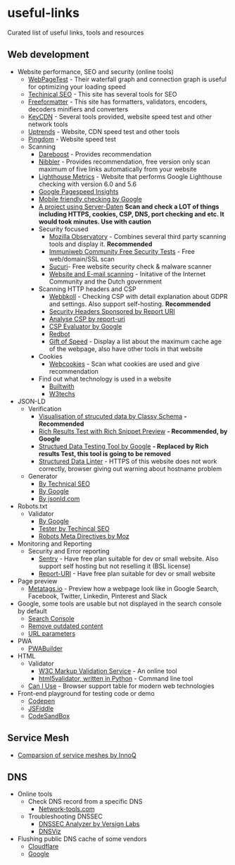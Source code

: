 # useful-links
Curated list of useful links, tools and resources

Web development
---------------

- Website performance, SEO and security (online tools)
  - [WebPageTest](https://www.webpagetest.org) - Their waterfall graph and connection graph is useful for 
optimizing your loading speed
  - [Techinical SEO](https://technicalseo.com/tools) - This site has several tools for SEO
  - [Freeformatter](https://www.freeformatter.com/) - This site has formatters, validators, encoders, decoders minifiers and converters
  - [KeyCDN](https://tools.keycdn.com/) - Several tools provided, website speed test and other network tools
  - [Uptrends](https://www.uptrends.com/tools) - Website, CDN speed test and other tools
  - [Pingdom](https://tools.pingdom.com) - Website speed test
  - Scanning
    - [Dareboost](https://www.dareboost.com) - Provides recommendation
    - [Nibbler](https://nibbler.silktide.com) - Provides recommendation, free version only scan maximum of five links automatically from your website
    - [Lighthouse Metrics](https://lighthouse-metrics.com) - Website that performs Google Lighthouse checking with version 6.0 and 5.6
    - [Google Pagespeed Insights](https://developers.google.com/speed/pagespeed/insights/)
    - [Mobile friendly checking by Google](https://search.google.com/test/mobile-friendly)
    - [A project using Server-Daten](https://check-your-website.server-daten.de) **Scan and check a LOT of things including HTTPS, cookies, CSP, DNS, port checking and etc. It would took minutes. Use with caution**
    - Security focused
      - [Mozilla Observatory](https://observatory.mozilla.org/) - Combines several third party scanning tools and display it. **Recommended**
      - [Immuniweb Community Free Security Tests](https://www.immuniweb.com/free/) - Free web/domain/SSL scan
      - [Sucuri](https://sitecheck.sucuri.net/)- Free website security check & malware scanner
      - [Website and E-mail scanning](https://internet.nl/) - Initative of the Internet Community and the Dutch government
    - Scanning HTTP headers and CSP
      - [Webbkoll](https://webbkoll.dataskydd.net/en) - Checking CSP with detail explanation about GDPR and settings. Also support self-hosting. **Recommended**
      - [Security Headers Sponsored by Report URI](https://securityheaders.com/)
      - [Analyse CSP by report-uri](https://report-uri.com/home/analyse)
      - [CSP Evaluator by Google](https://csp-evaluator.withgoogle.com/)
      - [Redbot](https://redbot.org)
      - [Gift of Speed](https://www.giftofspeed.com/cache-checker/) - Display a list about the maximum cache age of the webpage, also have other tools in that website
    - Cookies
      - [Webcookies](https://webcookies.org/) - Scan what cookies are used and give recommendation
    - Find out what technology is used in a website
      - [Builtwith](https://builtwith.com/)
      - [W3techs](https://w3techs.com/sites)
- JSON-LD
  - Verification
    - [Visualisation of strucuted data by Classy Schema](https://classyschema.org/Visualisation) **- Recommended**
    - [Rich Results Test with Rich Snippet Preview](https://search.google.com/test/rich-results) **- Recommended, by Google**
    - [Structued Data Testing Tool by Google](https://search.google.com/structured-data/testing-tool/) **- Replaced by Rich results Test, this tool is going to be removed**
    - [Structured Data Linter](http://linter.structured-data.org) - HTTPS of this website does not work correctly, browser giving out warning about hostname problem 
  - Generator
    - [By Technical SEO](https://technicalseo.com/tools/schema-markup-generator/)
    - [By Google](https://www.google.com/webmasters/markup-helper/)
    - [By jsonld.com](https://jsonld.com/json-ld-generator/)
- Robots.txt
  - Validator
    - [By Google](https://www.google.com/webmasters/tools/robots-testing-tool)
    - [Tester by Techincal SEO](https://technicalseo.com/tools/robots-txt/)
    - [Robots Meta Directives by Moz](https://moz.com/learn/seo/robots-meta-directives)
- Monitoring and Reporting
  - Security and Error reporting
    - [Sentry](https://sentry.io/) - Have free plan suitable for dev or small website. Also support self hosting but not reselling it (BSL license)
    - [Report-URI](https://report-uri.com/) - Have free plan suitable for dev or small website
- Page preview
    - [Metatags.io](https://metatags.io/) - Preview how a webpage look like in Google Search, Facebook, Twitter, Linkedin, Pinterest and Slack
- Google, some tools are usable but not displayed in the search console by default
    - [Search Console](https://search.google.com/u/0/search-console/welcome)
    - [Remove outdated content](https://www.google.com/webmasters/tools/removals)
    - [URL parameters](https://www.google.com/webmasters/tools/crawl-url-parameters)
- PWA
  - [PWABuilder](https://www.pwabuilder.com)
- HTML
  - Validator
    - [W3C Markup Validation Service](https://validator.w3.org/) - An online tool
    - [html5validator, written in Python](https://github.com/svenkreiss/html5validator) - Command line tool
  - [Can I Use](https://caniuse.com/) - Browser support table for modern web technologies
 - Front-end playground for testing code or demo
   - [Codepen](https://codepen.io/)
   - [JSFiddle](https://jsfiddle.net/)
   - [CodeSandBox](https://codesandbox.io/)

Service Mesh
------------

- [Comparsion of service meshes by InnoQ](https://servicemesh.es/)

DNS
---

- Online tools
  - Check DNS record from a specific DNS
    - [Network-tools.com](https://network-tools.com/nslookup/)
  - Troubleshooting DNSSEC
    - [DNSSEC Analyzer by Versign Labs](https://dnssec-debugger.verisignlabs.com/)
    - [DNSViz](https://dnsviz.net/)
- Flushing public DNS cache of some vendors
  - [Cloudflare](https://1.1.1.1/purge-cache/)
  - [Google](https://developers.google.com/speed/public-dns/cache)
